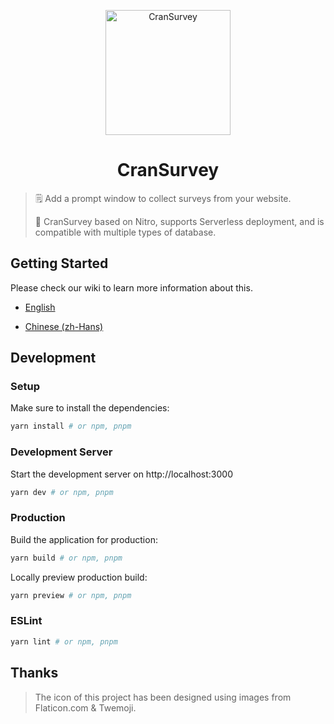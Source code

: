 <p align="center">
    <img src="https://raw.githubusercontent.com/oCoke/CranSurvey/master/src/icons/200x200.png" alt="CranSurvey" width="200" />
</p>
<h1 align="center">CranSurvey</h1>

> 🗒️ Add a prompt window to collect surveys from your website. 
> 
> 📝 CranSurvey based on Nitro, supports Serverless deployment, and is compatible with multiple types of database.

## Getting Started

Please check our wiki to learn more information about this.

- [English](https://github.com/oCoke/CranSurvey/wiki/Getting-Started)

- [Chinese (zh-Hans)](https://github.com/oCoke/CranSurvey/wiki/%5B%E7%AE%80%E4%BD%93%E4%B8%AD%E6%96%87-zh%E2%80%90Hans%5D-%E5%BC%80%E5%A7%8B)

## Development

### Setup

Make sure to install the dependencies:

```bash
yarn install # or npm, pnpm
```

### Development Server

Start the development server on http://localhost:3000

```bash
yarn dev # or npm, pnpm
```

### Production

Build the application for production:

```bash
yarn build # or npm, pnpm
```

Locally preview production build:

```bash
yarn preview # or npm, pnpm
```

### ESLint

```bash
yarn lint # or npm, pnpm
```


## Thanks

> The icon of this project has been designed using images from Flaticon.com & Twemoji.

